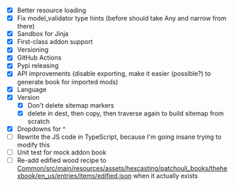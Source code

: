 - [x] Better resource loading
- [x] Fix model_validator type hints (before should take Any and narrow from there)
- [x] Sandbox for Jinja
- [x] First-class addon support
- [x] Versioning
- [x] GitHub Actions
- [x] Pypi releasing
- [x] API improvements (disable exporting, make it easier (possible?) to generate book for imported mods)
- [x] Language
- [x] Version
  - [x] Don't delete sitemap markers
  - [x] delete in dest, then copy, then traverse again to build sitemap from scratch
- [x] Dropdowns for ^
- [ ] Rewrite the JS code in TypeScript, because I'm going insane trying to modify this
- [ ] Unit test for mock addon book
- [ ] Re-add edified wood recipe to [Common/src/main/resources/assets/hexcasting/patchouli_books/thehexbook/en_us/entries/items/edified.json](items/edified) when it actually exists